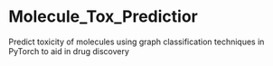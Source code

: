# Molecule_Tox_Predictior
 Predict toxicity of molecules using graph classification techniques in PyTorch to aid in drug discovery
